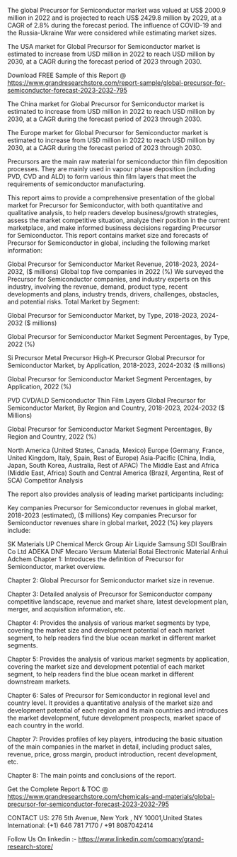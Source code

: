
The global Precursor for Semiconductor market was valued at US$ 2000.9 million in 2022 and is projected to reach US$ 2429.8 million by 2029, at a CAGR of 2.8% during the forecast period. The influence of COVID-19 and the Russia-Ukraine War were considered while estimating market sizes.

The USA market for Global Precursor for Semiconductor market is estimated to increase from USD million in 2022 to reach USD million by 2030, at a CAGR during the forecast period of 2023 through 2030.

Download FREE Sample of this Report @ https://www.grandresearchstore.com/report-sample/global-precursor-for-semiconductor-forecast-2023-2032-795

The China market for Global Precursor for Semiconductor market is estimated to increase from USD million in 2022 to reach USD million by 2030, at a CAGR during the forecast period of 2023 through 2030.

The Europe market for Global Precursor for Semiconductor market is estimated to increase from USD million in 2022 to reach USD million by 2030, at a CAGR during the forecast period of 2023 through 2030.

Precursors are the main raw material for semiconductor thin film deposition processes. They are mainly used in vapour phase deposition (including PVD, CVD and ALD) to form various thin film layers that meet the requirements of semiconductor manufacturing.

This report aims to provide a comprehensive presentation of the global market for Precursor for Semiconductor, with both quantitative and qualitative analysis, to help readers develop business/growth strategies, assess the market competitive situation, analyze their position in the current marketplace, and make informed business decisions regarding Precursor for Semiconductor. This report contains market size and forecasts of Precursor for Semiconductor in global, including the following market information:

Global Precursor for Semiconductor Market Revenue, 2018-2023, 2024-2032, ($ millions)
Global top five companies in 2022 (%)
We surveyed the Precursor for Semiconductor companies, and industry experts on this industry, involving the revenue, demand, product type, recent developments and plans, industry trends, drivers, challenges, obstacles, and potential risks. Total Market by Segment:

Global Precursor for Semiconductor Market, by Type, 2018-2023, 2024-2032 ($ millions)

Global Precursor for Semiconductor Market Segment Percentages, by Type, 2022 (%)

Si Precursor
Metal Precursor
High-K Precursor
Global Precursor for Semiconductor Market, by Application, 2018-2023, 2024-2032 ($ millions)

Global Precursor for Semiconductor Market Segment Percentages, by Application, 2022 (%)

PVD
CVD/ALD
Semiconductor Thin Film Layers
Global Precursor for Semiconductor Market, By Region and Country, 2018-2023, 2024-2032 ($ Millions)

Global Precursor for Semiconductor Market Segment Percentages, By Region and Country, 2022 (%)

North America (United States, Canada, Mexico)
Europe (Germany, France, United Kingdom, Italy, Spain, Rest of Europe)
Asia-Pacific (China, India, Japan, South Korea, Australia, Rest of APAC)
The Middle East and Africa (Middle East, Africa)
South and Central America (Brazil, Argentina, Rest of SCA)
Competitor Analysis

The report also provides analysis of leading market participants including:

Key companies Precursor for Semiconductor revenues in global market, 2018-2023 (estimated), ($ millions)
Key companies Precursor for Semiconductor revenues share in global market, 2022 (%)
key players include:

SK Materials
UP Chemical
Merck Group
Air Liquide
Samsung SDI
SoulBrain Co Ltd
ADEKA
DNF
Mecaro
Versum Material
Botai Electronic Material
Anhui Adchem
Chapter 1: Introduces the definition of Precursor for Semiconductor, market overview.

Chapter 2: Global Precursor for Semiconductor market size in revenue.

Chapter 3: Detailed analysis of Precursor for Semiconductor company competitive landscape, revenue and market share, latest development plan, merger, and acquisition information, etc.

Chapter 4: Provides the analysis of various market segments by type, covering the market size and development potential of each market segment, to help readers find the blue ocean market in different market segments.

Chapter 5: Provides the analysis of various market segments by application, covering the market size and development potential of each market segment, to help readers find the blue ocean market in different downstream markets.

Chapter 6: Sales of Precursor for Semiconductor in regional level and country level. It provides a quantitative analysis of the market size and development potential of each region and its main countries and introduces the market development, future development prospects, market space of each country in the world.

Chapter 7: Provides profiles of key players, introducing the basic situation of the main companies in the market in detail, including product sales, revenue, price, gross margin, product introduction, recent development, etc.

Chapter 8: The main points and conclusions of the report.

Get the Complete Report & TOC @ https://www.grandresearchstore.com/chemicals-and-materials/global-precursor-for-semiconductor-forecast-2023-2032-795

CONTACT US:
276 5th Avenue, New York , NY 10001,United States
International: (+1) 646 781 7170 / +91 8087042414

Follow Us On linkedin :- https://www.linkedin.com/company/grand-research-store/
